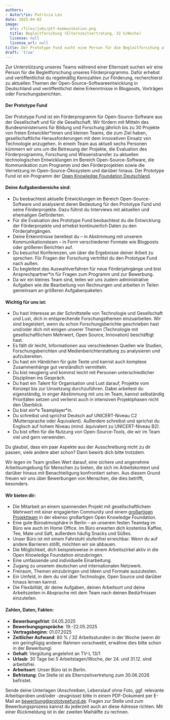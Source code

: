 ```yaml
---
authors:
- Autor\*in: Patricia Leu
date: 2025-04-02
image:
  src: /files/jobs/ptf-kommunikation.png
  title: Begleitforschung (Elternzeitvertretung, 32 h/Woche)
  license: null
  license_url: null
title: Der Prototype Fund sucht eine Person für die Begleitforschung als Elternzeitvertretung
draft: 'true'
---
```


Zur Unterstützung unseres Teams während einer Elternzeit suchen wir eine Person für die Begleitforschung unseres Förderprogramms. Dafür erhebst und veröffentlichst du regelmäßig Kennzahlen zur Förderung, recherchierst zu aktuellen Themen der Open-Source-Softwareentwicklung in Deutschland und veröffentlichst deine Erkenntnisse in Blogposts, Vorträgen oder Forschungsberichten.

#### Der Prototype Fund
Der Prototype Fund ist ein Förderprogramm für Open-Source-Software aus der Gesellschaft und für die Gesellschaft. Wir fördern mit Mitteln des Bundesministeriums für Bildung und Forschung jährlich bis zu 30 Projekte von freien Entwickler*innen und kleinen Teams, die zum Ziel haben, gesellschaftliche Herausforderungen mit dem innovativen Einsatz von Technologie anzugehen. In einem Team aus aktuell sechs Personen kümmern wir uns um die Betreuung der Projekte, die Evaluation des Förderprogramms, Forschung und Wissenstransfer zu aktuellen technologischen Entwicklungen im Bereich Open-Source-Software, die Kommunikation zum Programm und den Förderprojekten sowie die Vernetzung im Open-Source-Ökosystem und darüber hinaus. Der Prototype Fund ist ein Programm der [Open Knowledge Foundation Deutschland](www.okfn.de).

#### Deine Aufgabenbereiche sind:
* Du beobachtest aktuelle Entwicklungen im Bereich Open-Source-Software und analysierst deren Bedeutung für den Prototype Fund und seine Förderprojekte. Dazu führst du Interviews mit aktuellen und ehemaligen Geförderten.
* Für die Evaluation des Prototype Fund beobachtest du die Entwicklung der Förderprojekte und erhebst kontinuierlich Daten zu den Förderjahrgängen.
* Deine Erkenntnisse bereitest du – in Abstimmung mit unserem Kommunikationsteam – in Form verschiedener Formate wie Blogposts oder größeren Berichten auf.
* Du besuchst Konferenzen, um über die Ergebnisse deiner Arbeit zu sprechen. Für Fragen der Forschung vertrittst du den Prototype Fund nach außen.
* Du begleitest das Auswahlverfahren für neue Förderjahrgänge und bist Ansprechpartner\*in für Fragen zum Programm und zur Bewerbung.
* Da wir ein kleines Team sind, teilen wir uns zudem administrative Aufgaben wie die Bearbeitung von Rechnungen und arbeiten in Teilen gemeinsam an größeren Aufgabenpaketen.


#### Wichtig für uns ist:
* Du hast Interesse an der Schnittstelle von Technologie und Gesellschaft und Lust, dich in entsprechende Forschungsthemen einzuarbeiten. Wir sind begeistert, wenn du schon Forschungsberichte geschrieben hast und/oder dich mit einigen unserer Themen (Technologie mit gesellschaftlichem Mehrwert, Open Source, Innovation) beschäftigt hast.
* Es fällt dir leicht, Informationen aus verschiedenen Quellen wie Studien, Forschungsberichten und Medienberichterstattung zu analysieren und aufzubereiten.
* Du hast ein Händchen für gute Texte und kannst auch komplexe Zusammenhänge gut verständlich vermitteln.
* Du bist neugierig und kommst leicht mit Personen unterschiedlicher Disziplinen ins Gespräch.
* Du hast ein Talent für Organisation und Lust darauf, Projekte vom Konzept bis zur Umsetzung durchzuführen. Dabei arbeitest du eigenständig, in enger Abstimmung mit uns im Team, kannst selbständig Prioritäten setzen und verlierst auch in intensiven Projektphasen nicht den Überblick.
* Du bist ein\*e Teamplayer\*in.
* Du schreibst und sprichst Deutsch auf UNICERT-Niveau C2 (Muttersprache oder Äquivalent). Außerdem schreibst und sprichst du Englisch auf hohem Niveau (mind. äquivalent zu UNICERT-Niveau B2).
* Du bist offen für die Nutzung von Open-Source-Tools, die wir im Team viel und gern verwenden.

Du glaubst, dass ein paar Aspekte aus der Ausschreibung nicht zu dir passen, viele andere aber schon? Dann bewirb dich bitte trotzdem.

Wir legen im Team großen Wert darauf, eine sichere und angenehme Arbeitsumgebung für Menschen zu bieten, die sich im Arbeitskontext und darüber hinaus mit Benachteiligung konfrontiert sehen. Aus diesem Grund freuen wir uns über Bewerbungen von Menschen, die dies betrifft, besonders.

#### Wir bieten dir:
* Die Mitarbeit an einem spannenden Projekt mit gesellschaftlichem Mehrwert mit einer engagierten Community und einem [großartigen Projektteam](https://prototypefund.de/about/team/) in der ebenso großartigen Open Knowledge Foundation.
* Eine gute Büroatmosphäre in Berlin – an unserem festen Teamtag im Büro wie auch im Home Office. Im Büro erwarten dich kostenlos Kaffee, Tee, Mate und Saft, außerdem häufig Snacks und Süßes.
* Unser Büro ist mit einem Fahrstuhl stufenfrei erreichbar. Wenn du auf andere Barrieren stößt, möchten wir sie abbauen.
* Die Möglichkeit, dich beispielsweise in einem Arbeitszirkel aktiv in die Open Knowledge Foundation einzubringen.
* Eine umfassende und individuelle Einarbeitung.
* Zugang zu unserem deutschen und internationalen Netzwerk.
* Freiraum, Themen einzubringen und Ideen und Formate auszutesten.
* Ein Umfeld, in dem du viel über Technologie, Open Source und darüber hinaus lernen kannst.
* Die Flexibilität, dir deine Aufgaben, deinen Arbeitsort und deine Arbeitszeiten in Absprache mit dem Team nach deinen Bedürfnissen einzuteilen.


#### Zahlen, Daten, Fakten:
* **Bewerbungsfrist**: 04.05.2025
* **Bewerbungsgespräche**: 19.-22.05.2025
* **Vertragsbeginn**: 01.07.2025
* **Zeitlicher Aufwand**: 80 % / 32 Arbeitsstunden in der Woche (wenn dir ein geringfügig anderer Rahmen vorschwebt, erwähne dies bitte schon in der Bewerbung)
* **Gehalt**: Vergütung angelehnt an TV-L 13/1
* **Urlaub**: 30 Tage bei 5 Arbeitstagen/Woche, der 24. und 31.12. sind arbeitsfrei.
* **Arbeitsort**: Unser Büro ist in Berlin.
* **Befristung**: Die Stelle ist als Elternzeitvertretung zum 30.06.2026 befristet.

Sende deine Unterlagen (Anschreiben, Lebenslauf ohne Foto, ggf. relevante Arbeitsproben und/oder -zeugnisse) bitte in einem PDF-Dokument per E-Mail an bewerbung@prototypefund.de. Fragen zur Stelle und zum Bewerbungsprozess kannst du jederzeit auch an diese Adresse richten. Mit einer Rückmeldung ist in der zweiten Maihälfte zu rechnen.
